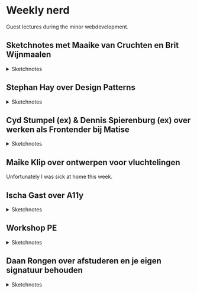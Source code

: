 # Weekly nerd
Guest lectures during the minor webdevelopment.

## Sketchnotes met Maaike van Cruchten en Brit Wijnmaalen

<details>
    <summary>Sketchnotes</summary>

![Week 1](./assets/week1.JPG)
![Week 1](./assets/week1.2.JPG)
![Week 1](./assets/week1.3.JPG)
![Week 1](./assets/week1.4.JPG)

</details>

## Stephan Hay over Design Patterns

<details>
    <summary>Sketchnotes</summary>

![Airbnb](./assets/airbnb.JPG)
![Airbnb](./assets/airbnb2.JPG)

</details>


## Cyd Stumpel (ex) & Dennis Spierenburg (ex) over werken als Frontender bij Matise

<details>
    <summary>Sketchnotes</summary>

![Matise](./assets/matise.JPG)

</details>

## Maike Klip over ontwerpen voor vluchtelingen
Unfortunately I was sick at home this week.

## Ischa Gast over A11y

<details>
    <summary>Sketchnotes</summary>

![Schiphol](./assets/schiphol1.2.JPG)
![Schiphol](./assets/schiphol.JPG)

</details>

## Workshop PE

<details>
    <summary>Sketchnotes</summary>

![Voorhoede](./assets/voorhoede.jpg)

</details>

## Daan Rongen over afstuderen en je eigen signatuur behouden

<details>
    <summary>Sketchnotes</summary>

![Daan](./assets/daan2.HEIC)
![Daan](./assets/daan.HEIC)

</details>